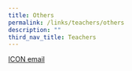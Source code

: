 ```yaml
---
title: Others
permalink: /links/teachers/others
description: ""
third_nav_title: Teachers
---
```

[ICON email ](https://workspace.google.com/dashboard)